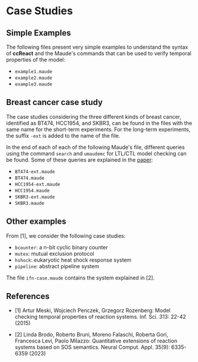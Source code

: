 # Case Studies

## Simple Examples 
The following files present very simple examples to understand the syntax of
__ccReact__ and the Maude's commands that can be used to verify temporal properties
of the model:

- `example1.maude` 
- `example2.maude` 
- `example3.maude` 

## Breast cancer case study 
The case studies considering the three different kinds of breast cancer,
identified as BT474, HCC1954, and SKBR3, can be found in the files with the
same name for the short-term experiments. For the long-term experiments, the
suffix `-ext` is added to the name of the file. 

In the end of each of each of the following Maude's file, different queries
using the command `search` and `umaudemc` for LTL/CTL model checking can be
found. Some of these queries are explained in the [paper](../paper.pdf):

- `BT474-ext.maude`
- `BT474.maude`
- `HCC1954-ext.maude`
- `HCC1954.maude`
- `SKBR3-ext.maude`
- `SKBR3.maude`

## Other examples 

From [1], we consider the following case studies:
- `bcounter`:  a n-bit cyclic binary counter
- `mutex`: mutual exclusion protocol
- `hshock`: eukaryotic heat shock response system
- `pipeline`: abstract pipeline system

The file `ifn-case.maude` contains the system explained in [2]. 

## References

- [1] Artur Meski, Wojciech Penczek, Grzegorz Rozenberg: Model checking
  temporal properties of reaction systems. Inf. Sci. 313: 22-42 (2015)

- [2] Linda Brodo, Roberto Bruni, Moreno Falaschi, Roberta Gori, Francesca
  Levi, Paolo Milazzo: Quantitative extensions of reaction systems based on SOS
  semantics. Neural Comput. Appl. 35(9): 6335-6359 (2023)

